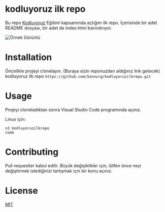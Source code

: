 # kodluyoruz ilk repo
Bu repo [Kodluyoruz](https://kodluyoruz.org) Eğitimi kapsamında açtığım ilk repo. İçerisinde bir adet README dosyası, bir adet de index.html barındırıyor.

![Örnek Görüntü](https://user-images.githubusercontent.com/96986979/229531132-dc376fce-19f2-48cc-adeb-25d6740e1e1b.png)


# Installation

Öncelikle projeyi clonelayın. (Buraya sizin reponuzdan aldığınız link gelecek) kodluyoruz ilk repo
`https://github.com/Sonnurg/kodluyoruzilkrepo.git`

# Usage

Projeyi cloneladıktan sonra Visual Studio Code programında açınız.

Linux için:

```
cd kodluyoruzilkrepo
code 
```

# Contributing

Pull requestler kabul edilir. Büyük değişiklikler için, lütfen önce neyi değiştirmek istediğinizi tartışmak için bir konu açınız.

# License

[MIT](https://choosealicense.com/licenses/mit/)